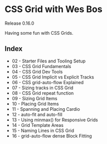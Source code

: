 # CSS Grid with Wes Bos
Release 0.16.0

Having some fun with CSS Grids.

## Index
- 02 - Starter Files and Tooling Setup
- 03 - CSS Grid Fundamentals
- 04 - CSS Grid Dev Tools
- 05 - CSS Grid Implicit vs Explicit Tracks
- 06 - CSS grid-auto-flow Explained
- 07 - Sizing tracks in CSS Grid
- 08 - CSS Grid repeat function
- 09 - Sizing Grid Items
- 10 - Placing Grid Items
- 11 - Spanning and Placing Cardio
- 12 - auto-fit and auto-fill
- 13 - Using minmax() for Responsive Grids
- 14 - Grid Template Areas
- 15 - Naming Lines in CSS Grid
- 16 - grid-auto-flow dense Block Fitting
